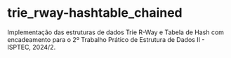# trie_rway-hashtable_chained
Implementação das estruturas de dados Trie R-Way e Tabela de Hash com encadeamento para o 2º Trabalho Prático de Estrutura de Dados II - ISPTEC, 2024/2.
